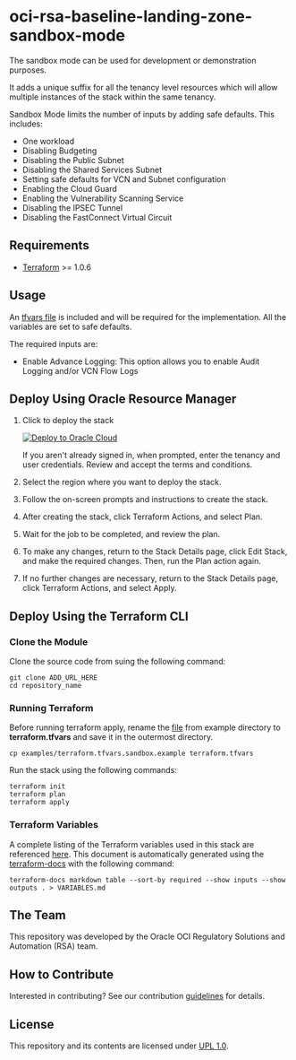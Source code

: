 # oci-rsa-baseline-landing-zone-sandbox-mode 
The sandbox mode can be used for development or demonstration purposes. 

It adds a unique suffix for all the tenancy 
level resources which will allow multiple instances of the stack within the same tenancy.

Sandbox Mode limits the number of inputs by adding safe defaults. This includes:
- One workload
- Disabling Budgeting 
- Disabling the Public Subnet
- Disabling the Shared Services Subnet
- Setting safe defaults for VCN and Subnet configuration
- Enabling the Cloud Guard
- Enabling the Vulnerability Scanning Service
- Disabling the IPSEC Tunnel
- Disabling the FastConnect Virtual Circuit

## Requirements
- [Terraform](https://www.terraform.io/) >= 1.0.6

## Usage

An [tfvars file](examples/terraform.tfvars.sandbox.example) is included and will be required for the implementation. All the variables are set to safe defaults. 

The required inputs are: 
- Enable Advance Logging: This option allows you to enable Audit Logging and/or VCN Flow Logs 


## Deploy Using Oracle Resource Manager
1. Click to deploy the stack
   
   [![Deploy to Oracle Cloud](https://oci-resourcemanager-plugin.plugins.oci.oraclecloud.com/latest/deploy-to-oracle-cloud.svg)](PLACEHOLDER)
   
    If you aren't already signed in, when prompted, enter the tenancy and user credentials. Review and accept the terms and conditions.


2. Select the region where you want to deploy the stack.

3. Follow the on-screen prompts and instructions to create the stack.

4. After creating the stack, click Terraform Actions, and select Plan.

5. Wait for the job to be completed, and review the plan.

6. To make any changes, return to the Stack Details page, click Edit Stack, and make the required changes. Then, run the Plan action again.

7. If no further changes are necessary, return to the Stack Details page, click Terraform Actions, and select Apply.


## Deploy Using the Terraform CLI

### Clone the Module

Clone the source code from suing the following command:
```
git clone ADD_URL_HERE
cd repository_name
```

### Running Terraform
Before running terraform apply, rename the [file](examples/terraform.tfvars.sandbox.example) from example directory to  
**terraform.tfvars** and save it in the outermost directory.

```
cp examples/terraform.tfvars.sandbox.example terraform.tfvars
```
Run the stack using the following commands:
```
terraform init
terraform plan
terraform apply
```

### Terraform Variables
A complete listing of the Terraform variables used in this stack are referenced [here](VARIABLES.md). This document is automatically generated 
using the [terraform-docs](https://github.com/terraform-docs/terraform-docs) with the following command:

```
terraform-docs markdown table --sort-by required --show inputs --show outputs . > VARIABLES.md
```



## The Team
This repository was developed by the Oracle OCI Regulatory Solutions and Automation (RSA) team. 

## How to Contribute
Interested in contributing?  See our contribution [guidelines](CONTRIBUTE.md) for details.

## License
This repository and its contents are licensed under [UPL 1.0](https://opensource.org/licenses/UPL).